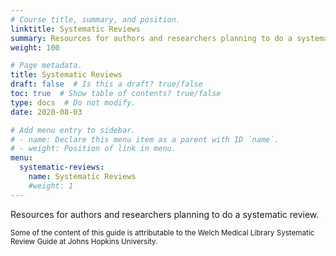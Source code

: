 ```yaml
---
# Course title, summary, and position.
linktitle: Systematic Reviews
summary: Resources for authors and researchers planning to do a systematic review.
weight: 100

# Page metadata.
title: Systematic Reviews
draft: false  # Is this a draft? true/false
toc: true  # Show table of contents? true/false
type: docs  # Do not modify.
date: 2020-08-03

# Add menu entry to sidebar.
# - name: Declare this menu item as a parent with ID `name`.
# - weight: Position of link in menu.
menu:
  systematic-reviews:
    name: Systematic Reviews
    #weight: 1
---
```


Resources for authors and researchers planning to do a systematic review.

<sub>Some of the content of this guide is attributable to the Welch Medical Library Systematic Review Guide at Johns Hopkins University.</sub>